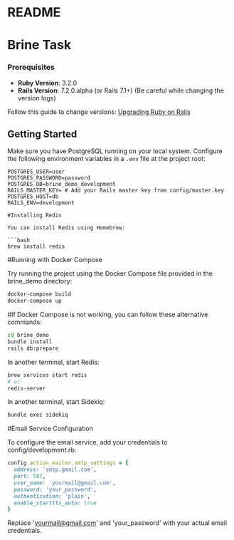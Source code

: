 # README

# Brine Task

### Prerequisites

- **Ruby Version**: 3.2.0
- **Rails Version**: 7.2.0.alpha (or Rails 7.1+)
  (Be careful while changing the version logs)

Follow this guide to change versions: [Upgrading Ruby on Rails](https://guides.rubyonrails.org/upgrading_ruby_on_rails.html)

## Getting Started


Make sure you have PostgreSQL running on your local system. Configure the following environment variables in a `.env` file at the project root:

```dotenv
POSTGRES_USER=user
POSTGRES_PASSWORD=password
POSTGRES_DB=brine_demo_development
RAILS_MASTER_KEY= # Add your Rails master key from config/master.key
POSTGRES_HOST=db
RAILS_ENV=development

#Installing Redis

You can install Redis using Homebrew:

```bash
brew install redis
```

#Running with Docker Compose

Try running the project using the Docker Compose file provided in the brine_demo directory:

```bash
docker-compose build
docker-compose up
```

#If Docker Compose is not working, you can follow these alternative commands:

```bash
cd brine_demo
bundle install
rails db:prepare
```

In another terminal, start Redis:

```bash
brew services start redis
# or
redis-server

```

In another terminal, start Sidekiq:

```bash
bundle exec sidekiq
```

#Email Service Configuration

To configure the email service, add your credentials to config/development.rb:

```ruby
config.action_mailer.smtp_settings = {
  address: 'smtp.gmail.com',
  port: 587,
  user_name: 'yourmail@gmail.com',
  password: 'your_password',
  authentication: 'plain',
  enable_starttls_auto: true
}
```
Replace 'yourmail@gmail.com' and 'your_password' with your actual email credentials.